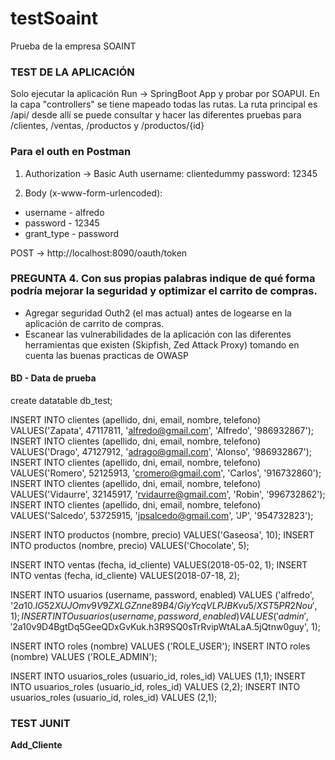 # testSoaint
Prueba de la empresa SOAINT

### TEST DE LA APLICACIÓN

Solo ejecutar la aplicación Run -> SpringBoot App y probar por SOAPUI. 
En la capa "controllers" se tiene mapeado todas las rutas.
La ruta principal es /api/
desde allí se puede consultar y hacer las diferentes pruebas para /clientes, /ventas, /productos y /productos/{id}

### Para el outh en Postman
1) Authorization -> Basic Auth
username: clientedummy
password: 12345


2) Body (x-www-form-urlencoded):
- username - alfredo
- password - 12345
- grant_type - password

POST  -> http://localhost:8090/oauth/token


### PREGUNTA 4. Con sus propias palabras indique de qué forma podría mejorar la seguridad y optimizar el carrito de compras.
- Agregar seguridad Outh2 (el mas actual) antes de logearse en la aplicación de carrito de compras.
- Escanear las vulnerabilidades de la aplicación con las diferentes herramientas que existen (Skipfish, Zed Attack Proxy) tomando en cuenta las buenas practicas de OWASP


#### BD - Data de prueba
create datatable db_test;

INSERT INTO clientes (apellido, dni, email, nombre, telefono) VALUES('Zapata', 47117811, 'alfredo@gmail.com', 'Alfredo', '986932867');
INSERT INTO clientes (apellido, dni, email, nombre, telefono) VALUES('Drago', 47127912, 'adrago@gmail.com', 'Alonso', '986932867');
INSERT INTO clientes (apellido, dni, email, nombre, telefono) VALUES('Romero', 52125913, 'cromero@gmail.com', 'Carlos', '916732860');
INSERT INTO clientes (apellido, dni, email, nombre, telefono) VALUES('Vidaurre', 32145917, 'rvidaurre@gmail.com', 'Robin', '996732862');
INSERT INTO clientes (apellido, dni, email, nombre, telefono) VALUES('Salcedo', 53725915, 'jpsalcedo@gmail.com', 'JP', '954732823');

INSERT INTO productos (nombre, precio) VALUES('Gaseosa', 10);
INSERT INTO productos (nombre, precio) VALUES('Chocolate', 5);

INSERT INTO ventas (fecha, id_cliente) VALUES(2018-05-02, 1);
INSERT INTO ventas (fecha, id_cliente) VALUES(2018-07-18, 2);

INSERT INTO usuarios (username, password, enabled) VALUES ('alfredo', '$2a$10$.IG52XUJOmv9V9ZXLGZnne89B4/GiyYcqVLPJBKvu5/XST5PR2Nou', 1);
INSERT INTO usuarios (username, password, enabled) VALUES ('admin', '$2a$10$v9D4BgtDq5GeeQDxGvKuk.h3R9SQ0sTrRvipWtALaA.5jQtnw0guy', 1);

INSERT INTO roles (nombre) VALUES ('ROLE_USER');
INSERT INTO roles (nombre) VALUES ('ROLE_ADMIN');

INSERT INTO usuarios_roles (usuario_id, roles_id) VALUES (1,1);
INSERT INTO usuarios_roles (usuario_id, roles_id) VALUES (2,2);
INSERT INTO usuarios_roles (usuario_id, roles_id) VALUES (2,1);



### TEST JUNIT


**Add_Cliente**

